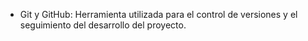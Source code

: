 * Git y GitHub: Herramienta utilizada para el control de versiones y el seguimiento del desarrollo del proyecto.
